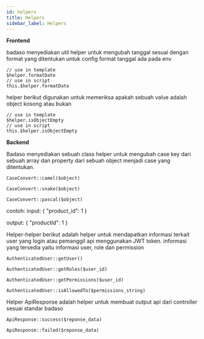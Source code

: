 ```yaml
---
id: helpers
title: Helpers
sidebar_label: Helpers
---
```


**Frontend**

badaso menyediakan util helper untuk mengubah tanggal sesuai dengan format yang ditentukan
untuk config format tanggal ada pada env
```
// use in template
$helper.formatDate
// use in script
this.$helper.formatDate
```

helper berikut digunakan untuk memeriksa apakah sebuah value adalah object kosong atau bukan
```
// use in template
$helper.isObjectEmpty
// use in script
this.$helper.isObjectEmpty
```

**Backend**

Badaso menyediakan sebuah class helper untuk mengubah case key dari sebuah array dan property dari sebuah object menjadi case yang ditentukan.

```
CaseConvert::camel($object)
```
```
CaseConvert::snake($object)
```
```
CaseConvert::pascal($object)
```
contoh:
input: {
    "product_id": 1
}

output: {
    "productId": 1
}

Helper-helper berikut adalah helper untuk mendapatkan informasi terkait user yang login atau pemanggil api menggunakan JWT token.
informasi yang tersedia yaitu informasi user, role dan permission
```
AuthenticatedUser::getUser()
```
```
AuthenticatedUser::getRoles($user_id)
```
```
AuthenticatedUser::getPermissions($user_id)
```
```
AuthenticatedUser::isAllowedTo($permissions_string)
```

Helper ApiResponse adalah helper untuk membuat output api dari controller sesuai standar badaso
```
ApiResponse::success($reponse_data)
```
```
ApiResponse::failed($reponse_data)
```
